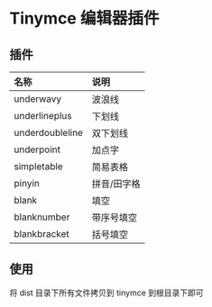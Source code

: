 # Tinymce 编辑器插件

## 插件
|名称| 说明   |
|:----|:-----|
|underwavy|波浪线|
|underlineplus|下划线|
|underdoubleline|双下划线|
|underpoint|加点字|
|simpletable|简易表格|
|pinyin|拼音/田字格|
|blank|填空|
|blanknumber|带序号填空|
|blankbracket|括号填空|

## 使用
将 dist 目录下所有文件拷贝到 tinymce 到根目录下即可
